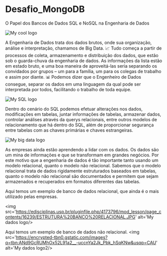 # Desafio_MongoDB
O Papel dos Bancos de Dados SQL e NoSQL na Engenharia de Dados


<img src="https://encrypted-tbn0.gstatic.com/images?q=tbn:ANd9GcQoY3OqjuyG9jANPybp5ipXXAV6R7xgWHee-sUexW2mc6leUvnsRDkG8Z77N4vKBQ2xxl4&usqp=CAU" alt="My cool logo"/>

A Engenharia de Dados trata dos dados brutos, onde sua organização, análise e interpretação, chamamos de Big Data. 📈
Tudo começa a partir de processos de coleta, armazenamento e distribuição dos dados, que estão sob o guarda-chuva da engenharia de dados.
As informações da lista estão em estado bruto, e uma boa maneira de aproveitá-las seria separando os convidados por grupos – um para a família, um para os colegas de trabalho e assim por diante. 📊
Podemos dizer que o Engenheiro de Dados consegue, separar os dados em uma linguagem da qual pode ser interpretada por todos, facilitando o trabalho de toda equipe. 

<img src='https://arquivo.devmedia.com.br/artigos/destaques/guia/SQL.png' alt='My SQL logo'/>

Dentro do cenário do SQL podemos efetuar alterações nos dados, modificações em tabelas, juntar informações de tabelas, armazenar dados, controlar análises através da querys relacionais, entre outros modelos de relacionamento que há dentro do SQL, além de proporcionar segurança entre tabelas com as chaves primárias e chaves estrangeiras. 

<img src='https://fia.com.br/wp-content/uploads/2019/01/engenharia-de-dados-o-que-e-big-data.jpg' alt='My big data logo'/>

As empresas ainda estão aprendendo a lidar com os dados. Os dados são um mina de informações e que se transformam em grandes negócios. 
Por este motivo que a engenharia de dados é tão importante tanto usando um modelo relacional, quanto o modelo não relacional. 
Sabemos que o modelo relacional trata de dados rigidamente estruturados baseados em tabelas, quanto o modelo não relacional são documentados e permitem que sejam armazenados e recuperados em formatos diferentes das tabelas. 

Aqui temos um exemplo de banco de dados relacional, que ainda é o mais utilizado pelas empresas. 

<img src='https://edisciplinas.usp.br/pluginfile.php/4173796/mod_lesson/page_contents/16239/ESTRUTURA%20BANCO%20RELACIONAL.JPG' alt='My dados logo/>
                                                                                                                                     
Aqui temos um exemplo de banco de dados não relacional.
                                                                                                                                                                         <img src='https://encrypted-tbn0.gstatic.com/images?q=tbn:ANd9GcRUMhOx52L91a2__-uccnYa2Jk_Pbk_hSqKNw&usqp=CAU' alt='My dados logo2/>                                                                                             

